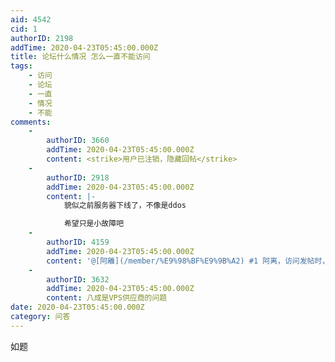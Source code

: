 ```yaml
---
aid: 4542
cid: 1
authorID: 2198
addTime: 2020-04-23T05:45:00.000Z
title: 论坛什么情况 怎么一直不能访问
tags:
    - 访问
    - 论坛
    - 一直
    - 情况
    - 不能
comments:
    -
        authorID: 3660
        addTime: 2020-04-23T05:45:00.000Z
        content: <strike>用户已注销，隐藏回帖</strike>
    -
        authorID: 2918
        addTime: 2020-04-23T05:45:00.000Z
        content: |-
            貌似之前服务器下线了，不像是ddos

            希望只是小故障吧
    -
        authorID: 4159
        addTime: 2020-04-23T05:45:00.000Z
        content: '@[阿離](/member/%E9%98%BF%E9%9B%A2) #1 阿离，访问发帖时，衣服穿好了。'
    -
        authorID: 3632
        addTime: 2020-04-23T05:45:00.000Z
        content: 八成是VPS供应商的问题
date: 2020-04-23T05:45:00.000Z
category: 问答
---
```


如题
